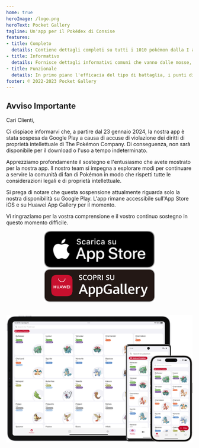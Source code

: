 ```yaml
---
home: true
heroImage: /logo.png
heroText: Pocket Gallery
tagline: Un'app per il Pokédex di Consise
features:
- title: Completo
  details: Contiene dettagli completi su tutti i 1010 pokémon dalla I alla IX generazione.
- title: Informativo
  details: Fornisce dettagli informativi comuni che vanno dalle mosse, alle abilità, agli oggetti, alle condizioni atmosferiche, ai territori e alle condizioni di stato.
- title: Funzionale
  details: In primo piano l'efficacia del tipo di battaglia, i punti di vincolo e i calcolatori di stato.
footer: © 2022-2023 Pocket Gallery
---
```


## Avviso Importante

Cari Clienti,

Ci dispiace informarvi che, a partire dal 23 gennaio 2024, la nostra app è stata sospesa da Google Play a causa di accuse di violazione dei diritti di proprietà intellettuale di The Pokémon Company. Di conseguenza, non sarà disponibile per il download o l'uso a tempo indeterminato.

Apprezziamo profondamente il sostegno e l'entusiasmo che avete mostrato per la nostra app. Il nostro team si impegna a esplorare modi per continuare a servire la comunità di fan di Pokémon in modo che rispetti tutte le considerazioni legali e di proprietà intellettuale.

Si prega di notare che questa sospensione attualmente riguarda solo la nostra disponibilità su Google Play. L'app rimane accessibile sull'App Store iOS e su Huawei App Gallery per il momento.

Vi ringraziamo per la vostra comprensione e il vostro continuo sostegno in questo momento difficile.

<a href="https://apps.apple.com/us/app/pocket-gallery-app/id6464266038">
<div align="center">
<img src="../.vuepress/public/app-store-badge-it.svg" alt="hero" style="width: 300px;"/>
</div>
</a>

<!-- <a href="https://play.google.com/store/apps/details?id=com.eurekaffeine.pokedex">
<div align="center">
<img src="../.vuepress/public/google-play-badge-it.png" alt="hero" style="width: 300px;"/>
</div>
</a> -->

<a href="https://url.cloud.huawei.com/nlFEFYg8Cc?shareTo=qrcode">
<div align="center">
<img src="../.vuepress/public/app-gallery-badge-it.png" alt="hero" style="width: 300px;"/>
</div>
</a>

\
![hero](../.vuepress/public/hero.png)